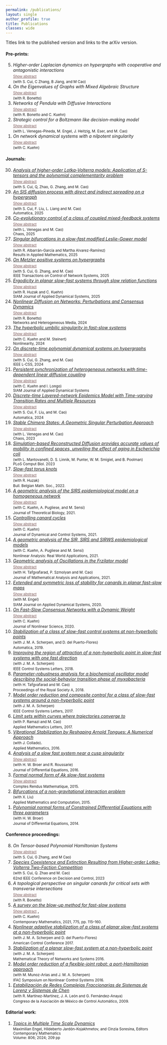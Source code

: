 ```yaml
---
permalink: /publications/
layout: single
author_profile: true
title: Publications
classes: wide
---
```


<style>
.arxiv-abstract {
  font-size: 0.85em;
  color: #fefaf5;
  background-color: transparent;
  padding: 12px 16px;
  margin-top: 8px;
  border: 1px solid white;
  border-radius: 6px;
  max-width: 800px;
  width: 100%;
  line-height: 1.5;
  display: none;
  box-shadow: 0 1px 2px rgba(255, 255, 255, 0.1);
  text-align: justify;
  white-space: normal;
  word-break: break-word;
  position: relative;
}

.arxiv-abstract.loading em {
  background: linear-gradient(90deg, #fefaf5 25%, #ffffff 50%, #fefaf5 75%);
  background-size: 200% auto;
  -webkit-background-clip: text;
  -webkit-text-fill-color: transparent;
  animation: shimmer-text 1.5s linear infinite;
}

@keyframes shimmer-text {
  0% { background-position: 200% center; }
  100% { background-position: -200% center; }
}

.arxiv-abstract, .arxiv-abstract * {
  text-align: justify;
  white-space: normal;
  word-break: break-word;
}

button {
  font-size: 0.85em;
  background-color: transparent;
  border: none;
  color: #7d5a5a;
  text-decoration: underline;
  cursor: pointer;
  margin-top: 5px;
  padding: 0;
}

button:hover {
  color: #5c3d3d;
}
</style>

<script>
async function fetchAbstract(arxivId, container) {
  const url = `https://export.arxiv.org/api/query?id_list=${arxivId}`;
  container.classList.add("loading");

  try {
    const response = await fetch(url);
    const xml = await response.text();
    const summary = new window.DOMParser()
      .parseFromString(xml, "text/xml")
      .querySelector("entry > summary").textContent;

    container.innerHTML = summary.replace(/\s*\n\s*/g, ' ').trim();
    container.dataset.loaded = true;
  } catch (error) {
    container.innerText = "Failed to load abstract.";
  } finally {
    container.classList.remove("loading");
  }
}

function toggleAbstract(button) {
  const abstractDiv = button.nextElementSibling;
  const arxivId = abstractDiv.getAttribute("data-arxiv-id");

  if (abstractDiv.style.display === "none") {
    abstractDiv.style.display = "block";
    if (!abstractDiv.dataset.loaded) {
      fetchAbstract(arxivId, abstractDiv);
    }
    button.innerText = "Hide abstract";
  } else {
    abstractDiv.style.display = "none";
    button.innerText = "Show abstract";
  }
}
</script>



Titles link to the published version and <i class="ai ai-arxiv"></i> links to the arXiv version.<br>


#### Pre-prints:

<ol reversed="">



<li>
  <em>Higher-order Laplacian dynamics on hypergraphs with cooperative and antagonistic interactions</em> <span><a href="https://arxiv.org/pdf/2502.08276" target="_blank" rel="noopener noreferrer"><i class="ai ai-arxiv"></i></a><br>
<button onclick="toggleAbstract(this)">Show abstract</button>
<div class="arxiv-abstract" data-arxiv-id="2502.08276" style="display:none;">
  <em>Loading abstract...</em>
</div></span><br>
  <small>(with S. Cui, C Zhang, B Jiang, and M Cao)</small>
  </li>

<li>
  <em>On the Eigenvalues of Graphs with Mixed Algebraic Structure</em> <span><a href="https://arxiv.org/pdf/2408.00487" target="_blank" rel="noopener noreferrer"><i class="ai ai-arxiv"></i></a><br>
<button onclick="toggleAbstract(this)">Show abstract</button>
<div class="arxiv-abstract" data-arxiv-id="2408.00487" style="display:none;">
  <em>Loading abstract...</em>
</div></span><br>
  <small>(with R. Bonetto) </small>
  </li>


<li>
  <em>Networks of Pendula with Diffusive Interactions</em> <span><a href="https://arxiv.org/pdf/2408.02352" target="_blank" rel="noopener noreferrer"><i class="ai ai-arxiv"></i></a><br>
<button onclick="toggleAbstract(this)">Show abstract</button>
<div class="arxiv-abstract" data-arxiv-id="2408.02352" style="display:none;">
  <em>Loading abstract...</em>
</div></span><br>
  <small>(with R. Bonetto and C. Kuehn) </small>
  </li>

<li>
  <em>Strategic control for a Boltzmann like decision-making model</em> <span><a href="https://arxiv.org/pdf/2405.10915" target="_blank" rel="noopener noreferrer"><i class="ai ai-arxiv"></i></a><br>
<button onclick="toggleAbstract(this)">Show abstract</button>
<div class="arxiv-abstract" data-arxiv-id="2405.10915" style="display:none;">
  <em>Loading abstract...</em>
</div></span><br>
<small>(with L. Venegas-Pineda, M. Engel, J. Heitzig, M. Eser, and M. Cao)</small><br>
  </li> 



  
  <li>
  <em>On network dynamical systems with a nilpotent singularity</em> <span><a href="https://arxiv.org/pdf/2310.08947" target="_blank" rel="noopener noreferrer"><i class="ai ai-arxiv"></i></a><br>
<button onclick="toggleAbstract(this)">Show abstract</button>
<div class="arxiv-abstract" data-arxiv-id="2310.08947" style="display:none;">
  <em>Loading abstract...</em>
</div></span> <br>
  <small>(with C. Kuehn) </small>
  </li>
  
  


 

</ol>


#### Journals:

<ol reversed="">

 <li>
 <a href="https://ieeexplore.ieee.org/document/11124400"> <em>Analysis of higher-order Lotka-Volterra models: Application of S-tensors and the polynomial complementarity problem</em></a> <span><a href="https://arxiv.org/pdf/2405.18333" target="_blank" rel="noopener noreferrer"><i class="ai ai-arxiv"></i></a><br>
<button onclick="toggleAbstract(this)">Show abstract</button>
<div class="arxiv-abstract" data-arxiv-id="2405.18333" style="display:none;">
  <em>Loading abstract...</em>
</div></span><br>
<small>(with S. Cui, Q, Zhao, G. Zhang, and M. Cao)</small><br>
    

  </li> 

<li>
 <a href="https://www.sciencedirect.com/science/article/pii/S0005109825002122"> <em>An SIS diffusion process with direct and indirect spreading on a hypergraph </em></a> <span><a href="https://arxiv.org/pdf/2306.00619" target="_blank" rel="noopener noreferrer"><i class="ai ai-arxiv"></i></a><br>
<button onclick="toggleAbstract(this)">Show abstract</button>
<div class="arxiv-abstract" data-arxiv-id="2306.00619" style="display:none;">
  <em>Loading abstract...</em>
</div></span> <br>
  <small>(with S. Cui, F. Liu, L. Liang and M. Cao)<br>
  Automatica, 2025
  </small>
  </li> 


<li>
  <a href="https://pubs.aip.org/aip/cha/article/35/3/033155/3340547/Co-evolutionary-control-of-a-class-of-coupled" target="_blank" rel="noopener noreferrer">
  <em>Co-evolutionary control of a class of coupled mixed-feedback systems</em></a> <span><a href="https://arxiv.org/pdf/2410.19857" target="_blank" rel="noopener noreferrer"><i class="ai ai-arxiv"></i></a><br>
<button onclick="toggleAbstract(this)">Show abstract</button>
<div class="arxiv-abstract" data-arxiv-id="2410.19857" style="display:none;">
  <em>Loading abstract...</em>
</div></span><br>
  <small>(with L. Venegas and M. Cao)<br>
  Chaos, 2025
  </small>
  </li>

<li>
  <a href="https://www.sciencedirect.com/science/article/pii/S2590037425000226" target="_blank" rel="noopener noreferrer">
  <em>Singular bifurcations in a slow-fast modified Leslie-Gower model</em></a> <span><a href="https://arxiv.org/pdf/2411.18059" target="_blank" rel="noopener noreferrer"><i class="ai ai-arxiv"></i></a><br>
<button onclick="toggleAbstract(this)">Show abstract</button>
<div class="arxiv-abstract" data-arxiv-id="2411.18059" style="display:none;">
  <em>Loading abstract...</em>
</div></span><br>
  <small>(with R. Albarrán-García and Martha Alvarez-Ramírez)<br>
  Results in Applied Mathematics, 2025
  </small>
  </li>


<li>
  <a href="https://ieeexplore.ieee.org/abstract/document/10910206" target="_blank" rel="noopener noreferrer">
  <em>On Metzler positive systems on hypergraphs </em></a> <span><a href="https://arxiv.org/pdf/2401.03652" target="_blank" rel="noopener noreferrer"><i class="ai ai-arxiv"></i></a><br>
<button onclick="toggleAbstract(this)">Show abstract</button>
<div class="arxiv-abstract" data-arxiv-id="2401.03652" style="display:none;">
  <em>Loading abstract...</em>
</div></span><br>
  <small>(with S. Cui, G. Zhang, and M. Cao) <br>
  IEEE Transactions on Control of Network Systems, 2025
  </small>
  </li> 

  <li>
   <a href="https://epubs.siam.org/doi/10.1137/24M1651514" target="_blank" rel="noopener noreferrer">
  <em>Ergodicity in planar slow-fast systems through slow relation functions </em></a> <span><a href="https://arxiv.org/pdf/2402.16511" target="_blank" rel="noopener noreferrer"><i class="ai ai-arxiv"></i></a><br>
<button onclick="toggleAbstract(this)">Show abstract</button>
<div class="arxiv-abstract" data-arxiv-id="2402.16511" style="display:none;">
  <em>Loading abstract...</em>
</div></span><br>
  <small>(with R. Huzak and C. Kuehn)<br>
SIAM Journal of Applied Dynamical Systems, 2025
     </small>
  </li> 

  <li>
    <a href="https://www.aimspress.com/article/doi/10.3934/nhm.2024058" target="_blank" rel="noopener noreferrer">
  <em>Nonlinear Diffusion on Networks: Perturbations and Consensus Dynamics
  </em></a> <span><a href="https://arxiv.org/pdf/2206.04442" target="_blank" rel="noopener noreferrer"><i class="ai ai-arxiv"></i></a><br>
<button onclick="toggleAbstract(this)">Show abstract</button>
<div class="arxiv-abstract" data-arxiv-id="2206.04442" style="display:none;">
  <em>Loading abstract...</em>
</div></span> <br>
  <small>(with R. Bonetto)<br> 
  Networks and Heterogeneous Media, 2024
  </small>
  </li>  

 <li>
 <a  href="https://iopscience.iop.org/article/10.1088/1361-6544/ad6bde" target="_blank" rel="noopener noreferrer"> <em>The hyperbolic umbilic singularity in fast-slow systems</em></a> <span><a href="https://arxiv.org/pdf/2202.01662" target="_blank" rel="noopener noreferrer"><i class="ai ai-arxiv"></i></a><br>
<button onclick="toggleAbstract(this)">Show abstract</button>
<div class="arxiv-abstract" data-arxiv-id="2202.01662" style="display:none;">
  <em>Loading abstract...</em>
</div></span> <br>
  <small>(with C. Kuehn and M. Steinert) <br>
  Nonlinearity, 2024
    </small>
  </li>

 <li>
  <a  href="https://ieeexplore-ieee-org.proxy-ub.rug.nl/document/10540364" target="_blank" rel="noopener noreferrer"><em>On discrete-time polynomial dynamical systems on hypergraphs</em></a> <span><a href="https://arxiv.org/pdf/2403.03416" target="_blank" rel="noopener noreferrer"><i class="ai ai-arxiv"></i></a><br>
<button onclick="toggleAbstract(this)">Show abstract</button>
<div class="arxiv-abstract" data-arxiv-id="2403.03416" style="display:none;">
  <em>Loading abstract...</em>
</div></span><br>
<small>(with S. Cui, G. Zhang, and M. Cao) <br>
IEEE L-CSS, 2024
</small>
  </li> 

<li>
  <a href="https://epubs.siam.org/doi/full/10.1137/23M1602024" target="_blank" rel="noopener noreferrer"><em>Persistent synchronization of heterogeneous networks with time-dependent linear diffusive coupling</em></a>
    <span><a href="http://arxiv.org/pdf/2305.05747" target="_blank" rel="noopener noreferrer"><i class="ai ai-arxiv"></i></a><br>
<button onclick="toggleAbstract(this)">Show abstract</button>
<div class="arxiv-abstract" data-arxiv-id="2305.05747" style="display:none;">
  <em>Loading abstract...</em>
</div></span><br>
  <small>(with C. Kuehn and I. Longo) <br>
  SIAM Journal of Applied Dynamical Systems
  </small>
  </li>  

<li>
  <a href="https://www.sciencedirect.com/science/article/pii/S0005109823004673" target="_blank" rel="noopener noreferrer"><em>Discrete-time Layered-network Epidemics Model with Time-varying Transition Rates and Multiple Resources</em></a> 
     <span><a href="https://arxiv.org/pdf/2206.07425" target="_blank" rel="noopener noreferrer" style="color:#000000;"><i class="ai ai-arxiv"></i></a><br>
<button onclick="toggleAbstract(this)">Show abstract</button>
<div class="arxiv-abstract" data-arxiv-id="2206.07425" style="display:none;">
  <em>Loading abstract...</em>
</div></span> <br>
  <small>(with S. Cui, F. Liu, and M. Cao) </small><br>
     <small> Automatica, 2024 </small>
  </li> 

<li>
  <a href="https://pubs.aip.org/aip/cha/article-abstract/33/11/113123/2921784/Stable-chimera-states-A-geometric-singular?redirectedFrom=fulltext" target="_blank" rel="noopener noreferrer"><em>Stable Chimera States: A Geometric Singular Perturbation Approach
  </em></a> 
  <span><a href="https://arxiv.org/pdf/2301.07071" target="_blank" rel="noopener noreferrer" style="color:#000000;"><i class="ai ai-arxiv"></i></a><br>
<button onclick="toggleAbstract(this)">Show abstract</button>
<div class="arxiv-abstract" data-arxiv-id="2301.07071" style="display:none;">
  <em>Loading abstract...</em>
</div></span> <br>
  <small>(with L. Venegas and M. Cao) <br>
  Chaos, 2023
  </small>
  </li>  

<li>
<a href="https://pubmed.ncbi.nlm.nih.gov/37695774/" target="_blank" rel="noopener noreferrer"><em> Simulation-based Reconstructed Diffusion provides accurate values of mobility in confined spaces, unveiling the effect of aging in Escherichia coli</em></a> 
 <br>
<small>(with L. Mantovanelli, D. S. Linnik, M. Punter, W. M. Smigiel, and B. Poolman) <br>
PLoS Comput Biol. 2023 
</small>
</li>  

<li>  
  <a href="https://projecteuclid.org/journals/bulletin-of-the-belgian-mathematical-society-simon-stevin/volume-29/issue-3/Slow-fast-torus-knots/10.36045/j.bbms.220208.short" target="_blank" rel="noopener noreferrer"><em> Slow-fast torus knots</em></a> 
  <span><a href="http://arxiv.org/pdf/2103.05989" target="_blank" rel="noopener noreferrer" style="color:#000000;"><i class="ai ai-arxiv"></i></a><br>
<button onclick="toggleAbstract(this)">Show abstract</button>
<div class="arxiv-abstract" data-arxiv-id="2103.05989" style="display:none;">
  <em>Loading abstract...</em>
</div></span> <br>
<small>(with R. Huzak) </small>
<br>
<small>Bull. Belgian Math. Soc., 2022.</small>
</li>
  
  
<li>
<a href="https://link.springer.com/article/10.1007%2Fs00285-021-01664-5" target="_blank" rel="noopener noreferrer"><em> A geometric analysis of the SIRS epidemiological model on a homogeneous network</em></a>
<span> <a href="https://arxiv.org/pdf/2011.02169" target="_blank" rel="noopener noreferrer" style="color:#000000;"><i class="ai ai-arxiv"></i></a><br>
<button onclick="toggleAbstract(this)">Show abstract</button>
<div class="arxiv-abstract" data-arxiv-id="2011.02169" style="display:none;">
  <em>Loading abstract...</em>
</div></span><br>
<small>(with C. Kuehn, A. Pugliese, and M. Sensi) </small><br>
<small>Journal of Theoretical Biology, 2021.</small>
</li>

<li>
<a href="https://link.springer.com/article/10.1007/s10883-021-09553-2" target="_blank" rel="noopener noreferrer"><em>Controlling canard cycles</em></a>
<span><a href="https://arxiv.org/pdf/1911.11861" style="color:#000000;"><i class="ai ai-arxiv"></i></a><br>
<button onclick="toggleAbstract(this)">Show abstract</button>
<div class="arxiv-abstract" data-arxiv-id="1911.11861" style="display:none;">
  <em>Loading abstract...</em>
</div></span><br>
<small>(with C. Kuehn) </small><br>
<small>Journal of Dynamical and Control Systems, 2021.</small>
</li>

<li>
<a href="https://www.sciencedirect.com/science/article/pii/S1468121820301383?via%3Dihub" target="_blank" rel="noopener noreferrer"><em>A geometric analysis of the SIR, SIRS and SIRWS epidemiological models</em></a> <br>
<small>(with C. Kuehn,  A. Pugliese and M. Sensi)</small><br>
<small>Nonlinear Analysis: Real World Applications, 2021.</small>
</li>

<li>
<a href="https://www.sciencedirect.com/science/article/pii/S0022247X2030888X" target="_blank" rel="noopener noreferrer"><em>Geometric analysis of Oscillations in the Frzilator model</em></a> <span><a href="https://arxiv.org/pdf/1912.00659" style="color:#000000;"><i class="ai ai-arxiv"></i></a><br>
<button onclick="toggleAbstract(this)">Show abstract</button>
<div class="arxiv-abstract" data-arxiv-id="1912.00659" style="display:none;">
  <em>Loading abstract...</em>
</div></span><br>
<small>(with H. Tafgvafarad, P. Szmolyan and M. Cao)</small><br>
<small>Journal of Mathematical Analysis and Applications, 2021.</small>
</li>

<li>
<a href="https://epubs.siam.org/doi/abs/10.1137/20M1313611" target="_blank" rel="noopener noreferrer"><em>Extended and symmetric loss of stability for canards in planar fast-slow maps</em></a> <span><a href="https://arxiv.org/pdf/1912.10286" target="_blank" rel="noopener noreferrer" style="color:#000000;"><i class="ai ai-arxiv"></i></a><br>
<button onclick="toggleAbstract(this)">Show abstract</button>
<div class="arxiv-abstract" data-arxiv-id="1912.10286" style="display:none;">
  <em>Loading abstract...</em>
</div></span><br>
<small>(with M. Engel)</small><br>
<small> SIAM Journal on Applied Dynamical Systems, 2020.</small>
</li>

<li>
<a href="https://link.springer.com/article/10.1007/s00332-020-09634-9" target="_blank" rel="noopener noreferrer">
<em>On Fast–Slow Consensus Networks with a Dynamic Weight</em></a> <span><a href="https://arxiv.org/pdf/1904.02690" target="_blank" rel="noopener noreferrer" style="color:#000000;"><i class="ai ai-arxiv"></i></a><br>
<button onclick="toggleAbstract(this)">Show abstract</button>
<div class="arxiv-abstract" data-arxiv-id="1904.02690" style="display:none;">
  <em>Loading abstract...</em>
</div></span> <br>
<small>(with C. Kuehn)</small><br>
<small>Journal of Nonlinear Science, 2020.</small>
</li>

<li>
<a href="https://doi.org/10.1016/j.automatica.2018.10.008" target="_blank" rel="noopener noreferrer">
<em>Stabilization of a class of slow-fast control systems at non-hyperbolic points</em></a>&nbsp;<br>
<small>(with J. M. A. Scherpen, and D. del Puerto-Flores)</small><br>
<small>Automatica, 2019.</small>
</li>

<li>
<em><a title="improving-region-attraction-2" href="https://ieeexplore.ieee.org/document/8353454/" target="_blank" rel="noopener noreferrer">Improving the region of attraction of a non-hyperbolic point in slow-fast systems with one fast direction</a> </em><br>
<small>(with J. M. A. Scherpen)</small><br>
<small>IEEE Control Systems Letters, 2018.</small>
</li>

<li>
<em><a href="http://rspa.royalsocietypublishing.org/content/474/2209/20170499" target="_blank" rel="noopener noreferrer">Parameter-robustness analysis for a biochemical oscillator model describing the social-behavior transition phase of myxobacteria</a></em><br>
<small>(with H. Tafgvafarad and M. Cao)</small><br>
<small>Proceedings of the Royal Society A, 2018.</small>
</li>

<li>
<em><a href="https://ieeexplore.ieee.org/document/7926328/" target="_blank" rel="noopener noreferrer">Model order reduction and composite control for a class of slow-fast systems around a non-hyperbolic point</a></em> <br>
<small>(with J. M. A. Scherpen)</small><br>
<small>IEEE Control Systems Letters, 2017.</small>
</li>

<li>
<em><a href="https://www.sciencedirect.com/science/article/pii/S0893965917300083" target="_blank" rel="noopener noreferrer">Limit sets within curves where trajectories converge to</a></em><br>
<small>(with P. Ramazi and M. Cao)</small><br>
<small>Applied Mathematics Letters, 2017.</small>
</li>

<li>
<em><a href="http://file.scirp.org/pdf/AM_2016102814120178.pdf" target="_blank" rel="noopener noreferrer">Vibrational Stabilization by Reshaping Arnold Tongues: A Numerical Approach</a></em>
<br><small>(with J. Collado)</small>.<br>
<small>Applied Mathematics, 2016.</small>
</li>

<li>
<em><a href="https://www.sciencedirect.com/science/article/pii/S0022039615005884" target="_blank" rel="noopener noreferrer">Analysis of a slow fast system near a cusp singularity</a></em> <a href="https://arxiv.org/pdf/1506.08679" target="_blank" rel="noopener noreferrer" style="color:#000000;"><i class="ai ai-arxiv"></i></a><br>
<button onclick="toggleAbstract(this)">Show abstract</button>
<div class="arxiv-abstract" data-arxiv-id="1506.08679" style="display:none;">
  <em>Loading abstract...</em>
</div><br>
<small>(with H. W. Broer and R. Roussarie)</small><br>
<small>Journal of Differential Equations, 2016.</small>
</li>

<li>
<em><a href="https://www.sciencedirect.com/science/article/pii/S1631073X15001739"  target="_blank" rel="noopener noreferrer">Formal normal form of Ak slow-fast systems</a></em>&nbsp;<a href="https://arxiv.org/pdf/1504.00122" target="_blank" rel="noopener noreferrer" style="color:#000000;"><i class="ai ai-arxiv"></i></a><br>
<button onclick="toggleAbstract(this)">Show abstract</button>
<div class="arxiv-abstract" data-arxiv-id="1504.00122" style="display:none;">
  <em>Loading abstract...</em>
</div><br>
<small>Comptes Rendus Mathematique, 2015.</small>
</li>

<li>
<em><a href="https://www.sciencedirect.com/science/article/abs/pii/S0096300314015987" target="_blank" rel="noopener noreferrer">Bifurcations of a non-gravitational interaction problem</a></em><br>
<small>(with X. Liu)</small><br>
<small>Applied Mathematics and Computation, 2015.</small>
</li>

<li>
<em><a href="https://www.sciencedirect.com/science/article/pii/S0022039614001739" target="_blank" rel="noopener noreferrer">Polynomial normal forms of Constrained Differential Equations with three parameters</a></em> <a href="https://arxiv.org/pdf/1401.3932" style="color:#000000;"><i class="ai ai-arxiv"></i></a><br>
<small>(with H. W. Broer)</small><br>
<small>Journal of Differential Equations, 2014.</small>
</li>

</ol>



#### Conference proceedings:

<ol reversed>

<li>
  <em>On Tensor-based Polynomial Hamiltonian Systems</em> <span><a href="https://arxiv.org/pdf/2503.21487" target="_blank" rel="noopener noreferrer"><i class="ai ai-arxiv"></i></a><br>
<button onclick="toggleAbstract(this)">Show abstract</button>
<div class="arxiv-abstract" data-arxiv-id="2503.21487" style="display:none;">
  <em>Loading abstract...</em>
</div></span><br>
  <small>(with S. Cui, G Zhang, and M Cao)</small>
  </li>

  <li>
  <span><a rel="noopener noreferrer" href="https://ieeexplore.ieee.org/document/10384227" target="_blank"><em>Species Coexistence and Extinction Resulting from Higher-order Lotka-Volterra Two-Faction Competition
  </em></a></span> <br>
  <small>(with S. Cui, Q. Zhao and M. Cao) </small><br>
  <small> 62nd IEEE Conference on Decision and Control, 2023 </small>
  </li>  
  
  <li>
  <em>A topological perspective on singular canards for critical sets with transverse intersections
  </em> <span><a href="https://arxiv.org/pdf/2304.10822" target="_blank" rel="noopener noreferrer"><i class="ai ai-arxiv"></i></a><br>
<button onclick="toggleAbstract(this)">Show abstract</button>
<div class="arxiv-abstract" data-arxiv-id="2304.10822" style="display:none;">
  <em>Loading abstract...</em>
</div></span> <br>
  <small>(with R. Bonetto) </small>
  </li>  
  
  <li>
<span><a rel="noopener noreferrer" href="https://www.ams.org/books/conm/775/" target="_blank"><em>A survey on the blow-up method for fast-slow systems</em></a></span> <span style="color:#ff0000;"><span><a href="http://arxiv.org/pdf/1901.01402" target="_blank" rel="noopener noreferrer" style="color:#000000;"><i class="ai ai-arxiv"></i></a><br>
<button onclick="toggleAbstract(this)">Show abstract</button>
<div class="arxiv-abstract" data-arxiv-id="1901.01402" style="display:none;">
  <em>Loading abstract...</em>
</div><span style="color:#000000;">,<br></span></span></span>
<small>(with C. Kuehn)</small>
<br><small>Contemporary Mathematics, 2021, 775, pp. 115–160.</small>
</li>
  
<li><a title="NonLinear2017" rel="noopener noreferrer" href="https://pure.rug.nl/ws/portalfiles/portal/50534300/07963319.pdf" target="_blank"><em>Nonlinear adaptive stabilization of a class of planar slow-fast systems at a non-hyperbolic point</em></a><br>
<small>(with J. M. A. Scherpen and D. del Puerto-Flores)</small><br><small>American Control Conference 2017.</small></li>
  
<li><a rel="noopener noreferrer" href="https://www.rug.nl/research/portal/files/35515263/0036.pdf" target="_blank"><em>Stabilization of a planar slow-fast system at a non-hyperbolic point</em></a><br>
<small>(with J. M. A. Scherpen)</small><br><small>Mathematical Theory of Networks and Systems 2016.</small></li>
  
<li><a rel="noopener noreferrer" href="https://www.sciencedirect.com/science/article/pii/S2405896316318493"><em>Model order reduction of a flexible-joint robot: a port-Hamiltonian approach</em></a><strong><br></strong>
<small>(with M. Munoz-Arias and J. M. A. Scherpen)</small><br><small>IFAC Symposium on Nonlinear Control Systems 2016.</small></li>
  
<li><em><a rel="noopener noreferrer" href="https://www.researchgate.net/publication/259693995_Estabilizacion_de_redes_complejas_fraccionarias_de_sistemas_de_Lorenz_modificados_y_sistemas_de_Chen?channel=doi&linkId=0f31752d5c1ba09be7000000&showFulltext=true" target="_blank" rel="noreferrer noopener">Estabilización de Redes Complejas Fraccionarias de Sistemas de Lorenz y Sistemas de Chen</a></em><strong><br></strong>
<small>(with R. Martínez-Martínez, J. A. León and G. Fernández-Anaya)</small><br><small>Congreso de la Asociación de México de Control Automático, 2009.</small></li></ol>

#### Editorial work:

<ol>
<li> <a rel="noopener noreferrer" href="https://www.ams.org/books/conm/806/"><em> Topics in Multiple Time Scale Dynamics</em></a><br>
  <small> Maximilian Engel, Hildeberto Jardón-Kojakhmetov, and Cinzia Soresina, Editors <br>
  Contemporary Mathematics<br>
Volume: 806; 2024; 209 pp
  </small>
</li>
</ol>
